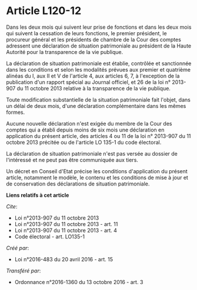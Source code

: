 # Article L120-12

Dans les deux mois qui suivent leur prise de fonctions et dans les deux mois qui suivent la cessation de leurs fonctions, le
premier président, le procureur général et les présidents de chambre de la Cour des comptes adressent une déclaration de
situation patrimoniale au président de la Haute Autorité pour la transparence de la vie publique.

La déclaration de situation patrimoniale est établie, contrôlée et sanctionnée dans les conditions et selon les modalités
prévues aux premier et quatrième alinéas du I, aux II et V de l'article 4, aux articles 6, 7, à l'exception de la publication
d'un rapport spécial au Journal officiel, et 26 de la loi n° 2013-907 du 11 octobre 2013 relative à la transparence de la vie
publique.

Toute modification substantielle de la situation patrimoniale fait l'objet, dans un délai de deux mois, d'une déclaration
complémentaire dans les mêmes formes.

Aucune nouvelle déclaration n'est exigée du membre de la Cour des comptes qui a établi depuis moins de six mois une
déclaration en application du présent article, des articles 4 ou 11 de la loi n° 2013-907 du 11 octobre 2013 précitée ou de
l'article LO 135-1 du code électoral.

La déclaration de situation patrimoniale n'est pas versée au dossier de l'intéressé et ne peut pas être communiquée aux
tiers.

Un décret en Conseil d'Etat précise les conditions d'application du présent article, notamment le modèle, le contenu et les
conditions de mise à jour et de conservation des déclarations de situation patrimoniale.

**Liens relatifs à cet article**

_Cite_:

  - Loi n°2013-907 du 11 octobre 2013
  - Loi n°2013-907 du 11 octobre 2013 - art. 11
  - Loi n°2013-907 du 11 octobre 2013 - art. 4
  - Code électoral - art. LO135-1

_Créé par_:

  - Loi n°2016-483 du 20 avril 2016 - art. 15

_Transféré par_:

  - Ordonnance n°2016-1360 du 13 octobre 2016 - art. 3
